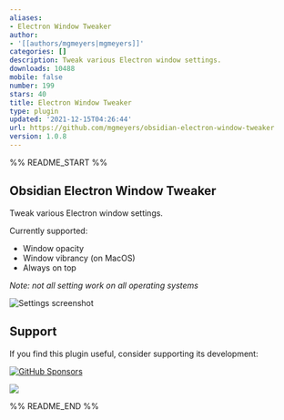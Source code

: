 ```yaml
---
aliases:
- Electron Window Tweaker
author:
- '[[authors/mgmeyers|mgmeyers]]'
categories: []
description: Tweak various Electron window settings.
downloads: 10488
mobile: false
number: 199
stars: 40
title: Electron Window Tweaker
type: plugin
updated: '2021-12-15T04:26:44'
url: https://github.com/mgmeyers/obsidian-electron-window-tweaker
version: 1.0.8
---
```


%% README_START %%

## Obsidian Electron Window Tweaker

Tweak various Electron window settings.

Currently supported:
- Window opacity
- Window vibrancy (on MacOS)
- Always on top

*Note: not all setting work on all operating systems*

<img src="https://raw.githubusercontent.com/mgmeyers/obsidian-electron-window-tweaker/main/Screenshot.png" alt="Settings screenshot">

## Support

If you find this plugin useful, consider supporting its development:

[![GitHub Sponsors](https://img.shields.io/github/sponsors/mgmeyers?label=Sponsor&logo=GitHub%20Sponsors&style=for-the-badge)](https://github.com/sponsors/mgmeyers)

<a href="https://www.buymeacoffee.com/mgme"><img src="https://img.buymeacoffee.com/button-api/?text=Buy me a coffee&emoji=&slug=mgme&button_colour=5F7FFF&font_colour=ffffff&font_family=Lato&outline_colour=000000&coffee_colour=FFDD00"></a>

%% README_END %%